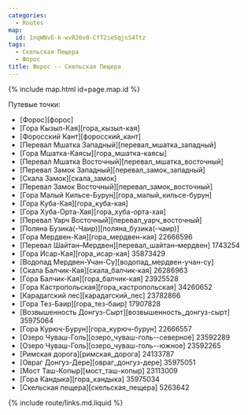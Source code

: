 ```yaml
---
categories: 
  - Routes
map:
  id: 1nqWNvE-k-wvR26v0-CfT2ieSqjsS4Ttz
tags:
  - Скельская Пещера
  - Форос
title: Форос -- Скельская Пещера
---
```


{% include map.html id=page.map.id %}

Путевые точки:

- [Форос][форос]
- [Гора Кызыл-Кая][гора_кызыл-кая]
- [Форосский Кант][форосский_кант]
- [Перевал Мшатка Западный][перевал_мшатка_западный]
- [Гора Мшатка-Каясы][гора_мшатка-каясы]
- [Перевал Мшатка Восточный][перевал_мшатка_восточный]
- [Перевал Замок Западный][перевал_замок_западный]
- [Скала Замок][скала_замок]
- [Перевал Замок Восточный][перевал_замок_восточный]
- [Гора Малый Кильсе-Бурун][гора_малый_кильсе-бурун]
- [Гора Куба-Кая][гора_куба-кая]
- [Гора Хуба-Орта-Хая][гора_хуба-орта-хая]
- [Перевал Уарч Восточный][перевал_уарч_восточный]
- [Поляна Бузика(-Чаир)][поляна_бузика(-чаир)]
- [Гора Мердвен-Кая][гора_мердвен-кая] 22666596
- [Перевал Шайтан–Мердвен][перевал_шайтан–мердвен] 1743254
- [Гора Исар-Кая][гора_исар-кая] 35873429
- [Водопад Мердвен-Учан-Су][водопад_мердвен-учан-су]
- [Скала Балчик-Кая][скала_балчик-кая] 26286963
- [Гора Балчик-Кая][гора_балчик-кая] 23925528
- [Гора Кастропольская][гора_кастропольская] 34260652
- [Карадагский лес][карадагский_лес] 23782866
- [Гора Тез-Баир][гора_тез-баир] 17907828
- [Возвышенность Донгуз-Сырт][возвышенность_донгуз-сырт] 35975064
- [Гора Курюч-Бурун][гора_курюч-бурун] 22666557
- [Озеро Чуваш-Голь][озеро_чуваш-голь--северное] 23592289
- [Озеро Чуваш-Голь][озеро_чуваш-голь--южное] 23592265
- [Римская дорога][римская_дорога] 24133787
- [Овраг Донгуз-Дере][овраг_донгуз-дере] 35975051
- [Мост Таш-Копыр][мост_таш-копыр] 23113009
- [Гора Кандыка][гора_кандыка] 35975034
- [Скельская пещера][скельская_пещера] 5263642

{% include route/links.md.liquid %}
